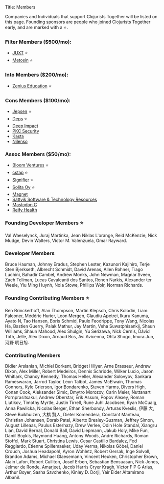 Title: Members

Companies and Individuals that support Clojurists Together will be listed on this page. Founding sponsors are people who joined Clojurists Together early, and are marked with a ⭐️.

### Filter Members ($500/mo):

- [JUXT](https://juxt.pro) ⭐️
- [Metosin](http://www.metosin.fi) ⭐️

### Into Members ($200/mo):

- [Zenius Education](http://www.zeniuseducation.com/) ⭐️

### Cons Members ($100/mo):

- [Jepsen](https://jepsen.io) ⭐️
- [Deps](https://www.deps.co) ⭐️
- [Deep Impact](https://www.deep-impact.ch)
- [PKC Security](https://www.pkc.io)
- [Kasta](https://kasta.ua)
- [Nilenso](https://nilenso.com)

### Assoc Members ($50/mo):

- [Bloom Ventures](http://bloomventures.io) ⭐️
- [cstap](https://cstap.com) ⭐️
- [Signifier](http://signifier.jp) ⭐️
- [Solita Oy](https://www.solita.fi) ⭐️
- [Magnet](https://www.magnet.coop)
- [Sattvik Software & Technology Resources](http://www.deepbluelambda.org)
- [Mastodon C](http://www.mastodonc.com)
- [Reify Health](https://reifyhealth.com)

### Founding Developer Members ⭐️

Val Waeselynck, Juraj Martinka, Jean Niklas L'orange, Reid McKenzie, Nick Mudge, Devin Walters, Víctor M. Valenzuela, Omar Rayward.

### Developer Members

Bruce Hauman, Johnny Eradus, Stephen Lester, Kazunori Kajihiro, Terje Sten Bjerkseth, Albrecht Schmidt, David Arenas, Allen Rohner, Tiago Luchini, Bahadir Cambel, Andrew Monks, John Newman, Magnar Sveen, Zach Tellman, Lucas Cavalcanti dos Santos, Ronen Narkis, Alexander ter Weele, Yiu Ming Huynh, Nola Stowe, Phillips Wolr, Norman Richards.

### Founding Contributing Members ⭐️

Ben Brinckerhoff, Alan Thompson, Martin Klepsch, Chris Kolodin, Liam Falconer, Médéric Hurier, Leon Mergen, Claudiu Apetrei, Ikuru Kanuma, Ayato N, Tao Hansen, Boris Schmid, Paulo Feodrippe, Tony Wang, Nicolas Ha, Bastien Guerry, Palak Mathur, Jay Martin, Veha Suwatphisankij, Shaun Williams, Shaun Mahood, Alex Shulgin, Yu Serizawa, Nick Cernis, Dávid Tóth, Jelle, Alex Dixon, Arnaud Bos, Avi Avicenna, Ohta Shogo, Imura Jun, 河野 明日旭.

### Contributing Members

Didier Arslanian, Michiel Borkent, Bridget Hillyer, Arne Brasseur, Andrew Dixon, Alex Miller, Robert Medeiros, Dennis Schridde, Wilker Lucio, Jason Whitlark, Chancy Kennedy, Thomas Heller, Alexander Solovyov, Sankara Rameswaran, Jarrod Taylor, Leon Talbot, James McElwain, Thomas Connors, Kyle Grierson, Igor Bondarenko, Steven Harms, Divers High, Conan Cook, Aleksander Simic, Dmytro Morozov, Carin Meier, Nuttanart Pornprasitsakul, Andrew Oberstar, Erik Assum, Popov Alexey, Roman Liutikov, Timothy Myrtle, Justin Tirrell, Rune Juhl Jacobsen, Ryan McCuaig, Anna Pawlicka, Nicolas Berger, Ethan Sherbondy, Arturas Kveslis, 伊藤 大, Steve Buikhuizen, 大橋 賢人, Dieter Komendera, Constant Manteau, Christian Johansen, Dorab Patel, Alberto Brealey-Guzman, Jeffrey Simon, August Lilleaas, Paulus Esterhazy, Drew Verlee, Odin Hole Standal, Xiangru Lian, David Bernal, Donald Ball, David Liepmann, Jakub Holy, Mike Fun, Daniil Boykis, Raymond Huang, Antony Woods, Andre Richards, Roman Stoffel, Mark Stuart, Christina Lewis, Cesar Castillo Bardalez, Fed Reggiardo, Etienne Spillemaeker, Uday Verma, Nikolas Göbel, Daniel Crouch, Joshua Headapohl, Ayron Wohletz, Robert Gersak, Inge Solvoll, Brandon Adams, Michael Glaesemann, Vincent Heuken, Christopher Brown, Alain Lafon, Robert Culliton, Josef Erben, Sebastian Bensuasan, Nick Jones, Jelmer de Ronde, Amarjeet, Jacob Harris Cryer Kragh, Victor F P G Arias, Arthur Boyer, Sasha Savchenko, Kinley D. Dorji, Yair Elder Altamirano Albañil.
